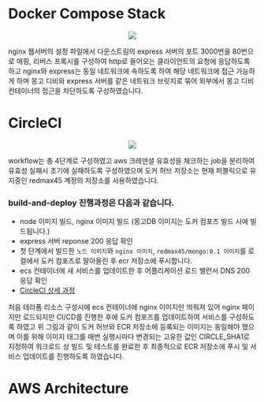 # Docker Compose Stack
<p align="center">
  <img src="https://user-images.githubusercontent.com/77400522/193757315-cd73ce20-dd74-49a7-87e5-3d6ac7b7ddff.png">
</p>

nginx 웹서버의 설정 파일에서 다운스트림의 express 서버의 포트 3000번을 80번으로 매핑, 리버스 프록시를 구성하여 http로 들어오는 클라이언트의 요청에 응답하도록 하고 nginx와 express는 동일 네트워크에 속하도록 하여 해당 네트워크에 접근 가능하게 하며 몽고 디비와 express 서버를 같은 네트워크 브릿지로 묶어 외부에서 몽고 디비 컨테이너의 접근을 차단하도록 구성하였습니다.


# CircleCI
<p align="center">
  <img src="https://user-images.githubusercontent.com/77400522/193758114-151af45a-a9ee-4e22-b808-22feff7198e0.png">
</p>
workflow는 총 4단계로 구성하였고 aws 크레덴셜 유효성을 체크하는 job을 분리하여 유효성 실패시 조기에 실패하도록 구성하였으며 도커 허브 저장소는 현재 퍼블릭으로 유지중인 redmax45 계정의 저장소를 사용하였습니다.

### build-and-deploy 진행과정은 다음과 같습니다. 
- node 이미지 빌드, nginx 이미지 빌드 (몽고DB 이미지는 도커 컴포즈 빌드 시에 빌드됩니다.) 
- express 서버 reponse 200 응답 확인
- 첫 단계에서 빌드한 `노드 이미지`와 `nginx 이미지`, `redmax45/mongo:0.1 이미지`를 로컬에서 도커 컴포즈로 말아올린 후 ecr 저장소에 푸시합니다.
- ecs 컨테이너에 새 서비스를 업데이트한 후 어플리케이션 로드 밸런서 DNS 200 응답 확인
- [CircleCI 상세 과정](https://app.circleci.com/pipelines/github/ghdwlsgur/borough-market/211/workflows/b19a35bc-3f9a-4f8e-ad60-94f1e73446f1)

처음 테라폼 리소스 구성시에 ecs 컨테이너에 nginx 이미지만 띄워져 있어 nginx 페이지만 로드되지만 CI/CD를 진행한 후에 도커 컴포즈를 업데이트하여 서비스를 구성하도록 하였고 위 그림과 같이 도커 허브와 ECR 저장소에 등록되는 이미지는 동일해야 했으며 이를 위해 이미지 태그를 매번 실행시마다 변경되는 고유한 값인 CIRCLE_SHA1로 지정하여 워크로드 상 빌드 및 테스트를 완료한 후 최종적으로 ECR 저장소에 푸시 및 서비스 업데이트를 진행하도록 하였습니다. 



# AWS Architecture